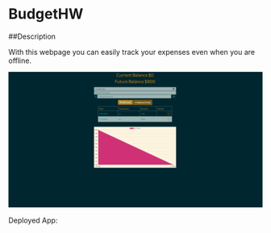 # BudgetHW

##Description

With this webpage you can easily track your expenses even when you are offline.

![Screen Shot](public/images/screen-shot.png)

Deployed App:

